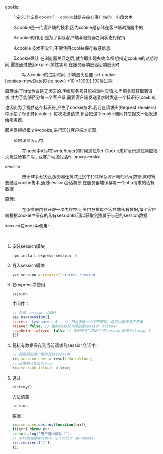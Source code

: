 cookie:

　　1.定义:什么是cookie? 　cookie就是存储在客户端的一小段文本

　　2.cookie是一门客户端的技术,因为cookie是存储在客户端浏览器中的

　　3.cookie的作用:是为了实现客户端与服务器之间状态的保持

　　4.cookie 技术不安全,不要使用cookie保存敏感信息 

　　5.cookie默认 在浏览器关闭之后,就立即实现失效.如果想指定cookie的过期时间,需要通过使用expires属性实现.在服务器响应返回响应头时

　　　　写入cookie的过期时间. 即响应头设置 set-cookie:[expires=new.Date(Date.now() +10 *1000)]  10S后过期

原理:由于http协议是无状态的.传统服务器只能被动响应请求.当服务器获取到请求,并为了能够区分每一个客户端,需要客户端发送请求时发送一个标识符(cookie),

也因此为了提供这个标识符,产生了cookie技术.我们在请求头(Request Headers)中添加了标识符(cookie). 每次发送请求,都会把这个cookie随同其它报文一起发送给服务器.

服务器根据报文中cookie,进行区分客户端浏览器.

　　如何设置表示符:

　　　　在node中可以在writeHeaer的时候通过Set-Cookie来将表示通过响应报文发送给客户端 , 或客户端通过插件 jquery.cookie

session:

　　　　由于http无状态,服务器在每次连接中持续保存客户端的私有数据,此时需要结合cookie技术,通过session会话机制,在服务器端保存每一个http请求的私有数据

原理:

　　　　在服务器内存开辟一块内存空间,专门存放每个客户端私有数据,每个客户端根据cookie中保存的私有sessionId,可以获取到独属于自己的session数据.　　　

session在node中使用:

　　　　

1. 安装session模块

   ```bash
   npm install express-session -S
   ```

2. 导入session模块

   ```js
   var session = require('express-session')
   ```

3. 在express中使用

   ```
   session
   ```

   中间件：

   ```js
   // 启用 session 中间件
   app.use(session({
   secret: 'keyboard cat', // 相当于是一个加密密钥，值可以是任意字符串
   resave: false, // 强制session保存到session store中
   saveUninitialized: false // 强制没有“初始化”的session保存到storage中
   }))
   ```

4. 将私有数据保存到当前请求的session会话中：

   ```js
   // 将登录的用户保存到session中
   req.session.user = result.dataValues;
   // 设置是否登录为true
   req.session.islogin = true;
   ```

5. 通过

   ```
   destroy()
   ```

   方法清空

   ```
   session
   ```

   数据：

   ```js
   req.session.destroy(function(err){
   if(err) throw err;
   console.log('用户退出成功！');
   // 实现服务器端的跳转，这个对比于 客户端跳转
   res.redirect('/');
   });
   ```

 